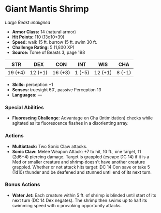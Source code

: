 # Giant Mantis Shrimp

*Large* *Beast* *unaligned*

- **Armor Class:** 14 (natural armor)
- **Hit Points:** 110 (13d10+39)
- **Speed:** walk 15 ft. burrow 15 ft. swim 30 ft.
- **Challenge Rating:** 5 (1,800 XP)
- **Source:** Tome of Beasts 3, page 198

| STR | DEX | CON | INT | WIS | CHA |
| --- | --- | --- | --- | --- | --- |
| 19 (+4) | 12 (+1) | 16 (+3) | 1 (-5) | 12 (+1) | 8 (-1) |

- **Skills:** perception +1
- **Senses:** truesight 60', passive Perception 13
- **Languages:** —

### Special Abilities

- **Fluorescing Challenge:** Advantage on Cha (Intimidation) checks while agitated as its fluorescence flashes in a disorienting array.

### Actions

- **Multiattack:** Two Sonic Claw attacks.
- **Sonic Claw:** Melee Weapon Attack: +7 to hit, 10 ft., one target, 11 (2d6+4) piercing damage. Target is grappled (escape DC 14) if it is a Med or smaller creature and shrimp doesn't have another creature grappled. Whether or not attack hits target: DC 14 Con save or take 5 (1d10) thunder and be deafened and stunned until end of its next turn.

### Bonus Actions

- **Water Jet:** Each creature within 5 ft. of shrimp is blinded until start of its next turn (DC 14 Dex negates). The shrimp then swims up to half its swimming speed with o provoking opportunity attacks.



